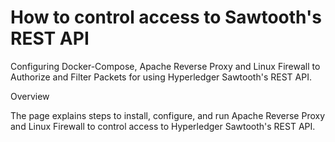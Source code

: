 # How to control access to Sawtooth's REST API
Configuring Docker-Compose, Apache Reverse Proxy and Linux Firewall to Authorize and Filter Packets for using Hyperledger Sawtooth's REST API.

Overview

The page explains steps to install, configure, and run Apache Reverse Proxy and Linux Firewall to control access to Hyperledger Sawtooth's REST API.

